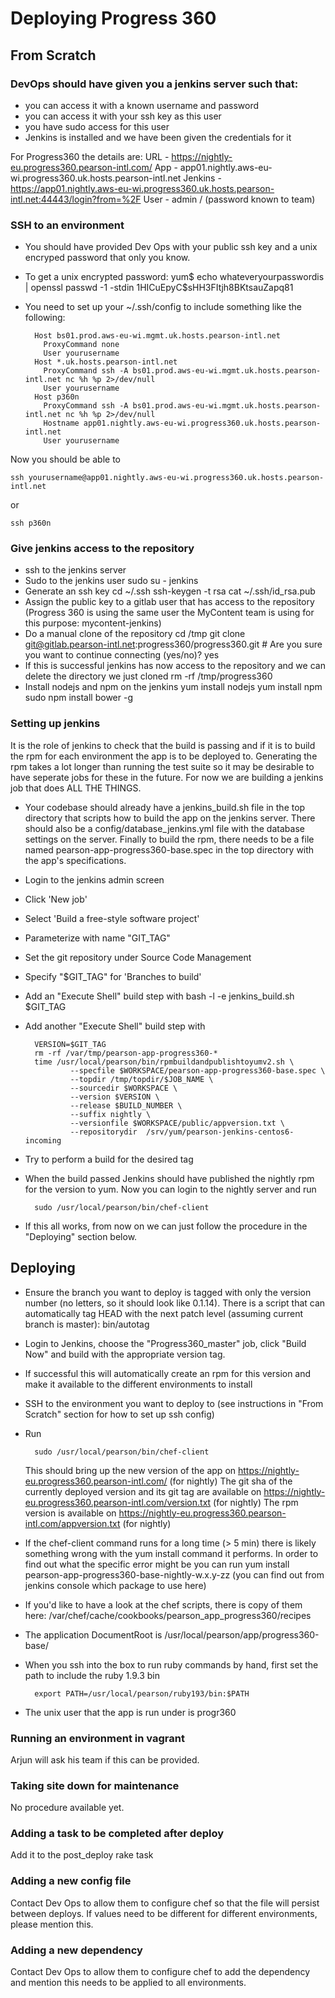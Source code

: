 # Deploying Progress 360

## From Scratch
### DevOps should have given you a jenkins server such that:
* you can access it with a known username and password
* you can access it with your ssh key as this user
* you have sudo access for this user
* Jenkins is installed and we have been given the credentials for it

For Progress360 the details are:
URL - https://nightly-eu.progress360.pearson-intl.com/
App - app01.nightly.aws-eu-wi.progress360.uk.hosts.pearson-intl.net
Jenkins - https://app01.nightly.aws-eu-wi.progress360.uk.hosts.pearson-intl.net:44443/login?from=%2F
User - admin / (password known to team)

### SSH to an environment
* You should have provided Dev Ops with your public ssh key and a unix encryped password that only you know.
* To get a unix encrypted password:
    yum$ echo whateveryourpasswordis | openssl passwd -1 -stdin
    $1$HICuEpyC$sHH3FItjh8BKtsauZapq81
* You need to set up your ~/.ssh/config to include something like the following:

        Host bs01.prod.aws-eu-wi.mgmt.uk.hosts.pearson-intl.net
          ProxyCommand none
          User yourusername
        Host *.uk.hosts.pearson-intl.net
          ProxyCommand ssh -A bs01.prod.aws-eu-wi.mgmt.uk.hosts.pearson-intl.net nc %h %p 2>/dev/null
          User yourusername
        Host p360n
          ProxyCommand ssh -A bs01.prod.aws-eu-wi.mgmt.uk.hosts.pearson-intl.net nc %h %p 2>/dev/null
          Hostname app01.nightly.aws-eu-wi.progress360.uk.hosts.pearson-intl.net
          User yourusername

Now you should be able to
    
    ssh yourusername@app01.nightly.aws-eu-wi.progress360.uk.hosts.pearson-intl.net

or

    ssh p360n

### Give jenkins access to the repository
* ssh to the jenkins server
* Sudo to the jenkins user
    sudo su - jenkins
* Generate an ssh key
    cd ~/.ssh
    ssh-keygen -t rsa
    cat ~/.ssh/id_rsa.pub
* Assign the public key to a gitlab user that has access to the repository (Progress 360 is using the same user the MyContent team is using for this purpose: mycontent-jenkins)
* Do a manual clone of the repository
    cd /tmp
    git clone git@gitlab.pearson-intl.net:progress360/progress360.git # Are you sure you want to continue connecting (yes/no)? yes
* If this is successful jenkins has now access to the repository and we can delete the directory we just cloned
    rm -rf /tmp/progress360
* Install nodejs and npm on the jenkins
    yum install nodejs
    yum install npm
    sudo npm install bower -g

### Setting up jenkins
It is the role of jenkins to check that the build is passing and if it is to build the rpm for each environment the app is to be deployed to. Generating the rpm takes a lot longer than running the test suite so it may be desirable to have seperate jobs for these in the future. For now we are building a jenkins job that does ALL THE THINGS.
* Your codebase should already have a jenkins_build.sh file in the top directory that scripts how to build the app on the jenkins server. There should also be a config/database_jenkins.yml file with the database settings on the server. Finally to build the rpm, there needs to be a file named pearson-app-progress360-base.spec in the top directory with the app's specifications.

* Login to the jenkins admin screen
* Click 'New job'
* Select 'Build a free-style software project'
* Parameterize with name "GIT_TAG"
* Set the git repository under Source Code Management
* Specify "$GIT_TAG" for 'Branches to build'
* Add an "Execute Shell" build step with
    bash -l -e jenkins_build.sh $GIT_TAG
* Add another "Execute Shell" build step with

        VERSION=$GIT_TAG
        rm -rf /var/tmp/pearson-app-progress360-*
        time /usr/local/pearson/bin/rpmbuildandpublishtoyumv2.sh \
                --specfile $WORKSPACE/pearson-app-progress360-base.spec \
                --topdir /tmp/topdir/$JOB_NAME \
                --sourcedir $WORKSPACE \
                --version $VERSION \
                --release $BUILD_NUMBER \
                --suffix nightly \
                --versionfile $WORKSPACE/public/appversion.txt \
                --repositorydir  /srv/yum/pearson-jenkins-centos6-incoming

* Try to perform a build for the desired tag

* When the build passed Jenkins should have published the nightly rpm for the version to yum. Now you can login to the nightly server and run

        sudo /usr/local/pearson/bin/chef-client

* If this all works, from now on we can just follow the procedure in the "Deploying" section below.

## Deploying
* Ensure the branch you want to deploy is tagged with only the version number (no letters, so it should look like 0.1.14). There is a script that can automatically tag HEAD with the next patch level (assuming current branch is master): bin/autotag
* Login to Jenkins, choose the "Progress360_master" job, click "Build Now" and build with the appropriate version tag.
* If successful this will automatically create an rpm for this version and make it available to the different environments to install
* SSH to the environment you want to deploy to (see instructions in "From Scratch" section for how to set up ssh config)
* Run

        sudo /usr/local/pearson/bin/chef-client

  This should bring up the new version of the app on https://nightly-eu.progress360.pearson-intl.com/ (for nightly)
  The git sha of the currently deployed version and its git tag are available on https://nightly-eu.progress360.pearson-intl.com/version.txt (for nightly)
  The rpm version is available on https://nightly-eu.progress360.pearson-intl.com/appversion.txt (for nightly)
* If the chef-client command runs for a long time (> 5 min) there is likely something wrong with the yum install command it performs. In order to find out what the specific error might be you can run yum install pearson-app-progress360-base-nightly-w.x.y-zz (you can find out from jenkins console which package to use here)
* If you'd like to have a look at the chef scripts, there is copy of them here: /var/chef/cache/cookbooks/pearson_app_progress360/recipes
* The application DocumentRoot is /usr/local/pearson/app/progress360-base/
* When you ssh into the box to run ruby commands by hand, first set the path to include the ruby 1.9.3 bin

        export PATH=/usr/local/pearson/ruby193/bin:$PATH

* The unix user that the app is run under is progr360

### Running an environment in vagrant
Arjun will ask his team if this can be provided.

### Taking site down for maintenance
No procedure available yet.

### Adding a task to be completed after deploy
Add it to the post_deploy rake task

### Adding a new config file
Contact Dev Ops to allow them to configure chef so that the file will persist between deploys. If values need to be different for different environments, please mention this.

### Adding a new dependency
Contact Dev Ops to allow them to configure chef to add the dependency and mention this needs to be applied to all environments.
